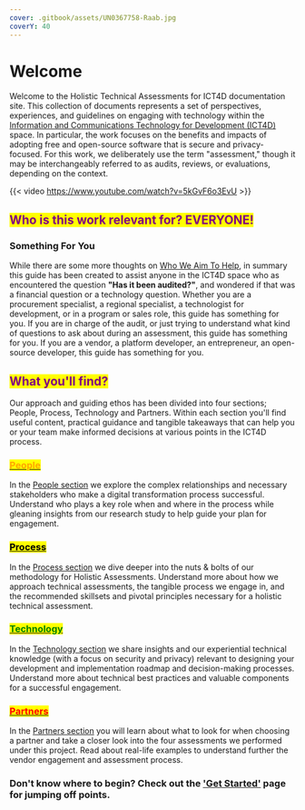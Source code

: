 ```yaml
---
cover: .gitbook/assets/UN0367758-Raab.jpg
coverY: 40
---
```


# Welcome

Welcome to the Holistic Technical Assessments for ICT4D documentation site. This collection of documents represents a set of perspectives, experiences, and guidelines on engaging with technology within the [Information and Communications Technology for Development (ICT4D)](https://www.unicef.org/topics/information-and-communication-technology) space. In particular, the work focuses on the benefits and impacts of adopting free and open-source software that is secure and privacy-focused. For this work, we deliberately use the term "assessment," though it may be interchangeably referred to as audits, reviews, or evaluations, depending on the context.&#x20;

{{< video https://www.youtube.com/watch?v=5kGvF6o3EvU >}}

## <mark style="color:purple;">Who is this work relevant for? EVERYONE!</mark>

### Something For You

While there are some more thoughts on [Who We Aim To Help](readme/who-we-aim-to-help.md), in summary this guide has been created to assist anyone in the ICT4D space who as encountered the question **"Has it been audited?"**, and wondered if that was a financial question or a technology question. Whether you are a procurement specialist, a regional specialist, a technologist for development, or in a program or sales role, this guide has something for you. If you are in charge of the audit, or just trying to understand what kind of questions to ask about during an assessment, this guide has something for you. If you are a vendor, a platform developer, an entrepreneur, an open-source developer, this guide has something for you.

## <mark style="color:purple;">What you'll find?</mark>&#x20;

Our approach and guiding ethos has been divided into four sections; People, Process, Technology and Partners. Within each section you'll find useful content, practical guidance and tangible takeaways that can help you or your team make informed decisions at various points in the ICT4D process.

### [<mark style="color:orange;">People</mark>](./#people)

In the [People section](broken-reference) we explore the complex relationships and necessary stakeholders who make a digital transformation process successful. Understand who plays a key role when and where in the process while gleaning insights from our research study to help guide your plan for engagement.&#x20;

### [<mark class="blue">Process</mark>](./#process)

In the [Process section](broken-reference) we dive deeper into the nuts & bolts of our methodology for Holistic Assessments. Understand more about how we approach technical assessments, the tangible process we engage in, and the recommended skillsets and pivotal principles necessary for a holistic technical assessment.&#x20;

### [<mark style="color:green;">Technology</mark>](./#technology)

In the [Technology section](broken-reference) we share insights and our experiential technical knowledge (with a focus on security and privacy) relevant to designing your development and implementation roadmap and decision-making processes. Understand more about technical best practices and valuable components for a successful engagement.&#x20;

### [<mark style="color:red;">Partners</mark>](./#partners)

In the [Partners section](broken-reference) you will learn about what to look for when choosing a partner and take a closer look into the four assessments we performed under this project. Read about real-life examples to understand further the vendor engagement and assessment process.&#x20;



### Don't know where to begin? Check out the ['Get Started'](get-started.md) page for jumping off points.&#x20;
